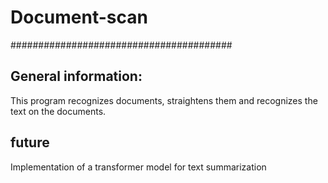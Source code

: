 # Document-scan
########################################

## General information:

This program recognizes documents, straightens them and recognizes the text on the documents. 

## future

Implementation of a transformer model for text summarization